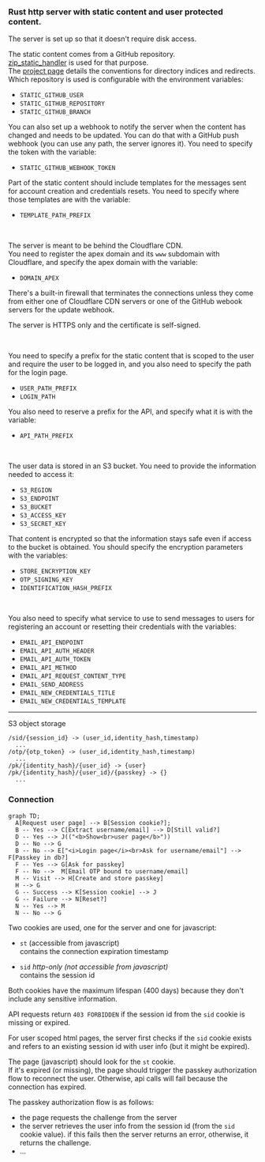 ### Rust http server with static content and user protected content.

The server is set up so that it doesn't require disk access.

The static content comes from a GitHub repository.<br>
[zip_static_handler](https://crates.io/crates/zip_static_handler) is used for that purpose.<br>
The [project page](https://github.com/programingjd/zip_static_handler) details the conventions for directory indices and
redirects.
Which repository is used is configurable with the environment variables:

- `STATIC_GITHUB_USER`
- `STATIC_GITHUB_REPOSITORY`
- `STATIC_GITHUB_BRANCH`

You can also set up a webhook to notify the server when the content has changed and needs to be updated.
You can do that with a GitHub push webhook (you can use any path, the server ignores it). You need to specify the token
with the variable:

- `STATIC_GITHUB_WEBHOOK_TOKEN`

Part of the static content should include templates for the messages sent for account creation and credentials resets.
You need to specify where those templates are with the variable:

- `TEMPLATE_PATH_PREFIX`

<br>

The server is meant to be behind the Cloudflare CDN.<br>
You need to register the apex domain and its `www` subdomain with Cloudflare, and specify the apex domain with the
variable:

- `DOMAIN_APEX`

There's a built-in firewall that terminates the connections unless they come
from either one of Cloudflare CDN servers or one of the GitHub webook servers for the update webhook.

The server is HTTPS only and the certificate is self-signed.

<br>

You need to specify a prefix for the static content that is scoped to the user and require the user to be logged in,
and you also need to specify the path for the login page.

- `USER_PATH_PREFIX`
- `LOGIN_PATH`

You also need to reserve a prefix for the API, and specify what it is with the variable:

- `API_PATH_PREFIX`

<br>

The user data is stored in an S3 bucket. You need to provide the information needed to access it:

- `S3_REGION`
- `S3_ENDPOINT`
- `S3_BUCKET`
- `S3_ACCESS_KEY`
- `S3_SECRET_KEY`

That content is encrypted so that the information stays safe even if access to the bucket is obtained. You should
specify the encryption parameters with the variables:

- `STORE_ENCRYPTION_KEY`
- `OTP_SIGNING_KEY`
- `IDENTIFICATION_HASH_PREFIX`

<br>

You also need to specify what service to use to send messages to users for registering an account or resetting their
credentials with the variables:

- `EMAIL_API_ENDPOINT`
- `EMAIL_API_AUTH_HEADER`
- `EMAIL_API_AUTH_TOKEN`
- `EMAIL_API_METHOD`
- `EMAIL_API_REQUEST_CONTENT_TYPE`
- `EMAIL_SEND_ADDRESS`
- `EMAIL_NEW_CREDENTIALS_TITLE`
- `EMAIL_NEW_CREDENTIALS_TEMPLATE`

---

S3 object storage

```
/sid/{session_id} -> (user_id,identity_hash,timestamp)
  ...
/otp/{otp_token} -> (user_id,identity_hash,timestamp)
  ...  
/pk/{identity_hash}/{user_id} -> {user}
/pk/{identity_hash}/{user_id}/{passkey} -> {}
  ...
```

### Connection

```mermaid
graph TD;
  A[Request user page] --> B[Session cookie?];
  B -- Yes --> C[Extract username/email] --> D[Still valid?]
  D -- Yes --> J(("<b>Show<br>user page</b>"))
  D -- No --> G
  B -- No --> E["<i>Login page</i><br>Ask for username/email"] --> F[Passkey in db?]
  F -- Yes --> G[Ask for passkey]
  F -- No -->  M[Email OTP bound to username/email]
  M -- Visit --> H[Create and store passkey]
  H --> G
  G -- Success --> K[Session cookie] --> J
  G -- Failure --> N[Reset?]
  N -- Yes --> M
  N -- No --> G
```

Two cookies are used, one for the server and one for javascript:

- `st` (accessible from javascript)<br>
  contains the connection expiration timestamp

- `sid`
  *http-only (not accessible from javascript)*<br>
  contains the session id

Both cookies have the maximum lifespan (400 days) because they don't include any sensitive information.

API requests return `403 FORBIDDEN` if the session id from the `sid` cookie is missing or expired.

For user scoped html pages, the server first checks if the `sid` cookie exists and refers to an
existing session id with user info (but it might be expired).

The page (javascript) should look for the `st` cookie.<br>
If it's expired (or missing), the page should trigger the passkey authorization flow to reconnect
the user. Otherwise, api calls will fail because the connection has expired.

The passkey authorization flow is as follows:

- the page requests the challenge from the server
- the server retrieves the user info from the session id (from the `sid` cookie value).
  if this fails then the server returns an error, otherwise, it returns the challenge.
- ...

